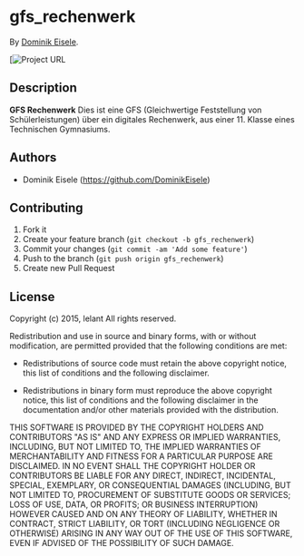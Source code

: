 # gfs_rechenwerk

By [Dominik Eisele](https://github.com/DominikEisele).

[![Project URL](https://github.com/DominikEisele/gfs_rechenwerk)

## Description
**GFS Rechenwerk**  Dies ist eine GFS (Gleichwertige Feststellung von Schülerleistungen) über ein digitales Rechenwerk, 
                    aus einer 11. Klasse eines Technischen Gymnasiums. 

## Authors

* Dominik Eisele (https://github.com/DominikEisele)


## Contributing

1. Fork it
2. Create your feature branch (`git checkout -b gfs_rechenwerk`)
3. Commit your changes (`git commit -am 'Add some feature'`)
4. Push to the branch (`git push origin gfs_rechenwerk`)
5. Create new Pull Request


## License

Copyright (c) 2015, lelant
All rights reserved.

Redistribution and use in source and binary forms, with or without
modification, are permitted provided that the following conditions are met:

* Redistributions of source code must retain the above copyright notice, this
  list of conditions and the following disclaimer.

* Redistributions in binary form must reproduce the above copyright notice,
  this list of conditions and the following disclaimer in the documentation
  and/or other materials provided with the distribution.

THIS SOFTWARE IS PROVIDED BY THE COPYRIGHT HOLDERS AND CONTRIBUTORS "AS IS"
AND ANY EXPRESS OR IMPLIED WARRANTIES, INCLUDING, BUT NOT LIMITED TO, THE
IMPLIED WARRANTIES OF MERCHANTABILITY AND FITNESS FOR A PARTICULAR PURPOSE ARE
DISCLAIMED. IN NO EVENT SHALL THE COPYRIGHT HOLDER OR CONTRIBUTORS BE LIABLE
FOR ANY DIRECT, INDIRECT, INCIDENTAL, SPECIAL, EXEMPLARY, OR CONSEQUENTIAL
DAMAGES (INCLUDING, BUT NOT LIMITED TO, PROCUREMENT OF SUBSTITUTE GOODS OR
SERVICES; LOSS OF USE, DATA, OR PROFITS; OR BUSINESS INTERRUPTION) HOWEVER
CAUSED AND ON ANY THEORY OF LIABILITY, WHETHER IN CONTRACT, STRICT LIABILITY,
OR TORT (INCLUDING NEGLIGENCE OR OTHERWISE) ARISING IN ANY WAY OUT OF THE USE
OF THIS SOFTWARE, EVEN IF ADVISED OF THE POSSIBILITY OF SUCH DAMAGE.
